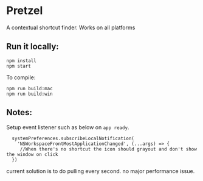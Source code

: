 # Pretzel

A contextual shortcut finder. Works on all platforms

## Run it locally:

```
npm install
npm start
```

To compile:

```
npm run build:mac
npm run build:win
```

## Notes:

Setup event listener such as below on `app ready`.

```
  systemPreferences.subscribeLocalNotification(
    'NSWorkspaceFrontMostApplicationChanged', (...args) => {
     //When there's no shortcut the icon should grayout and don't show the window on click
  })
```

current solution is to do pulling every second. no major performance issue.
